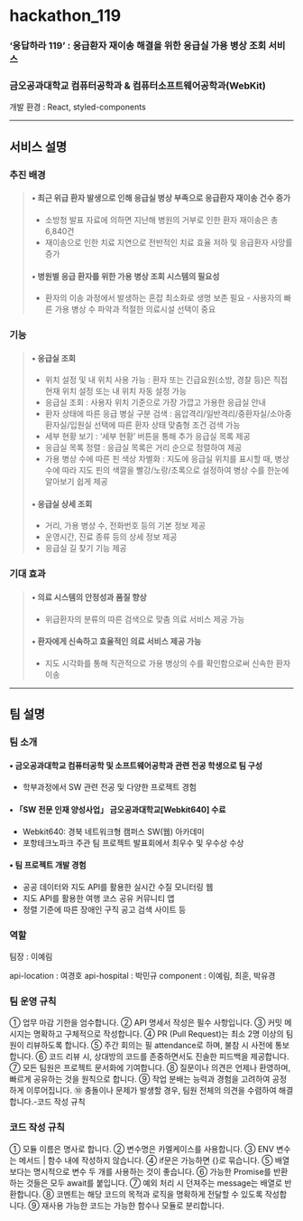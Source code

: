 # hackathon_119
### ‘응답하라 119’ : 응급환자 재이송 해결을 위한 응급실 가용 병상 조회 서비스
### 금오공과대학교 컴퓨터공학과 & 컴퓨터소프트웨어공학과(WebKit)
개발 환경 : React, styled-components

------------

## 서비스 설명
### 추진 배경
> #### • 최근 위급 환자 발생으로 인해 응급실 병상 부족으로 응급환자 재이송 건수 증가
> - 소방청 발표 자료에 의하면 지난해 병원의 거부로 인한 환자 재이송은 총 6,840건
> - 재이송으로 인한 치료 지연으로 전반적인 치료 효율 저하 및 응급환자 사망률 증가
> #### • 병원별 응급 환자를 위한 가용 병상 조회 시스템의 필요성
> - 환자의 이송 과정에서 발생하는 혼잡 최소화로 생명 보존 필요   - 사용자의 빠른 가용 병상 수 파악과 적절한 의료시설 선택이 중요

### 기능
> #### • 응급실 조회
> - 위치 설정 및 내 위치 사용 가능 : 환자 또는 긴급요원(소방, 경찰 등)은 직접 현재 위치 설정 또는 내 위치 자동 설정 가능
> - 응급실 조회 : 사용자 위치 기준으로 가장 가깝고 가용한 응급실 안내
> - 환자 상태에 따른 응급 병실 구분 검색 : 음압격리/일반격리/중환자실/소아중환자실/입원실 선택에 따른 환자 상태 맞춤형 조건 검색 가능
> - 세부 현황 보기 : ‘세부 현황’ 버튼을 통해 추가 응급실 목록 제공
> - 응급실 목록 정렬 : 응급실 목록은 거리 순으로 정렬하여 제공
> - 가용 병상 수에 따른 핀 색상 차별화 : 지도에 응급실 위치를 표시할 때, 병상 수에 따라 지도 핀의 색깔을 빨강/노랑/초록으로 설정하여 병상 수를 한눈에 알아보기 쉽게 제공
> #### • 응급실 상세 조회
> - 거리, 가용 병상 수, 전화번호 등의 기본 정보 제공
> - 운영시간, 진료 종류 등의 상세 정보 제공
> - 응급실 길 찾기 기능 제공

### 기대 효과
> #### • 의료 시스템의 안정성과 품질 향상
> - 위급환자의 분류의 따른 검색으로 맞춤 의료 서비스 제공 가능
> #### • 환자에게 신속하고 효율적인 의료 서비스 제공 가능
> - 지도 시각화를 통해 직관적으로 가용 병상의 수를 확인함으로써 신속한 환자 이송

------------

## 팀 설명
### 팀 소개
#### • 금오공과대학교 컴퓨터공학 및 소프트웨어공학과 관련 전공 학생으로 팀 구성
  - 학부과정에서 SW 관련 전공 및 다양한 프로젝트 경험
#### • 「SW 전문 인재 양성사업」 금오공과대학교[Webkit640] 수료
 - Webkit640: 경북 네트워크형 캠퍼스 SW(웹) 아카데미
 - 포항테크노파크 주관 팀 프로젝트 발표회에서 최우수 및 우수상 수상
#### • 팀 프로젝트 개발 경험
 - 공공 데이터와 지도 API를 활용한 실시간 수질 모니터링 웹 
 - 지도 API를 활용한 여행 코스 공유 커뮤니티 앱
 - 정렬 기준에 따른 장애인 구직 공고 검색 사이트 등

### 역할
팀장 : 이예림

api-location : 여경호
api-hospital : 박민규
component : 이예림, 최훈, 박유경

### 팀 운영 규칙
① 업무 마감 기한을 엄수합니다. 
② API 명세서 작성은 필수 사항입니다. 
③ 커밋 메시지는 명확하고 구체적으로 작성합니다. 
④ PR (Pull Request)는 최소 2명 이상의 팀원이 리뷰하도록 합니다. 
⑤ 주간 회의는 필 attendance로 하며, 불참 시 사전에 통보합니다. 
⑥ 코드 리뷰 시, 상대방의 코드를 존중하면서도 진솔한 피드백을 제공합니다. 
⑦ 모든 팀원은 프로젝트 문서화에 기여합니다. 
⑧ 질문이나 의견은 언제나 환영하며, 빠르게 공유하는 것을 원칙으로 합니다. 
⑨ 작업 분배는 능력과 경험을 고려하여 공정하게 이루어집니다. 
⑩ 충돌이나 문제가 발생할 경우, 팀원 전체의 의견을 수렴하여 해결합니다.-코드 작성 규칙

### 코드 작성 규칙
① 모듈 이름은 명사로 합니다. 
② 변수명은 카멜케이스를 사용합니다. 
③ ENV 변수는 메서드 | 함수 내에 작성하지 않습니다. 
④ if문은 가능하면 {}로 묶습니다. 
⑤ 배열 보다는 명시적으로 변수 두 개를 사용하는 것이 좋습니다. 
⑥ 가능한 Promise를 반환하는 것들은 모두 await를 붙입니다. 
⑦ 예외 처리 시 던져주는 message는 배열로 반환합니다. 
⑧ 코멘트는 해당 코드의 목적과 로직을 명확하게 전달할 수 있도록 작성합니다. 
⑨ 재사용 가능한 코드는 가능한 함수나 모듈로 분리합니다.
